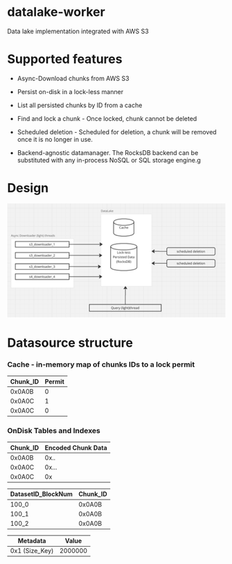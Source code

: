 # datalake-worker
Data lake implementation integrated with AWS S3

# Supported features

- Async-Download chunks from AWS S3
- Persist on-disk in a lock-less manner
- List all persisted chunks by ID from a cache
- Find and lock a chunk - Once locked, chunk cannot be deleted
- Scheduled deletion - Scheduled for deletion, a chunk will be removed once it is no longer in use.

- Backend-agnostic datamanager. The RocksDB backend can be substituted with any in-process NoSQL or SQL storage engine.g


# Design 

![image info](./design.png)

# Datasource structure

### Cache - in-memory map of chunks IDs to a lock permit

| Chunk_ID    | Permit |
| -------- | ------- |
| 0x0A0B    |  0   |
| 0x0A0C    | 1    |
| 0x0A0C    | 0    |

### OnDisk Tables and Indexes

| Chunk_ID    | Encoded Chunk Data |
| -------- | ------- |
| 0x0A0B    |  0x..   |
| 0x0A0C    | 0x...    |
| 0x0A0C    | 0x    |

| DatasetID_BlockNum   | Chunk_ID |
| -------- | ------- |
| 100_0    | 0x0A0B   |
| 100_1    | 0x0A0B    |
| 100_2    | 0x0A0B    |

| Metadata    | Value |
 | ---------| -------- |
 0x1 (Size_Key)    | 2000000 |


